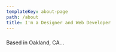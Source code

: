 ```yaml
---
templateKey: about-page
path: /about
title: I'm a Designer and Web Developer
---
```

### 

Based in Oakland, CA...
